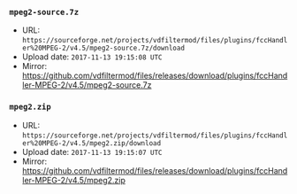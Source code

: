### `mpeg2-source.7z`

- URL: `https://sourceforge.net/projects/vdfiltermod/files/plugins/fccHandler%20MPEG-2/v4.5/mpeg2-source.7z/download`
- Upload date: `2017-11-13 19:15:08 UTC`
- Mirror: https://github.com/vdfiltermod/files/releases/download/plugins/fccHandler-MPEG-2/v4.5/mpeg2-source.7z


### `mpeg2.zip`

- URL: `https://sourceforge.net/projects/vdfiltermod/files/plugins/fccHandler%20MPEG-2/v4.5/mpeg2.zip/download`
- Upload date: `2017-11-13 19:15:07 UTC`
- Mirror: https://github.com/vdfiltermod/files/releases/download/plugins/fccHandler-MPEG-2/v4.5/mpeg2.zip
